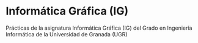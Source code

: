# Informática Gráfica (IG)
Prácticas de la asignatura Informática Gráfica (IG) del Grado en Ingeniería Informática de la Universidad de Granada (UGR)
